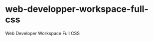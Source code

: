 web-developper-workspace-full-css
=================================

Web Developer Workspace Full CSS
